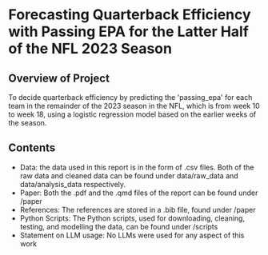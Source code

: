 # Forecasting Quarterback Efficiency with Passing EPA for the Latter Half of the NFL 2023 Season

## Overview of Project
To decide quarterback efficiency by predicting the 'passing_epa' for each team in the remainder of the 2023 season in the NFL, which is from week 10 to week 18, using a logistic regression model based on the earlier weeks of the season.


## Contents

- Data: the data used in this report is in the form of .csv files. Both of the raw data and cleaned data can be found under data/raw_data and data/analysis_data respectively.
- Paper: Both the .pdf and the .qmd files of the report can be found under /paper
- References: The references are stored in a .bib file, found under /paper
- Python Scripts: The Python scripts, used for downloading, cleaning, testing, and modelling the data, can be found under /scripts
- Statement on LLM usage: No LLMs were used for any aspect of this work
